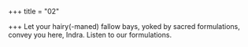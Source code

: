 +++
title = "02"

+++
Let your hairy(-maned) fallow bays, yoked by sacred formulations,  convey you here, Indra.
Listen to our formulations.